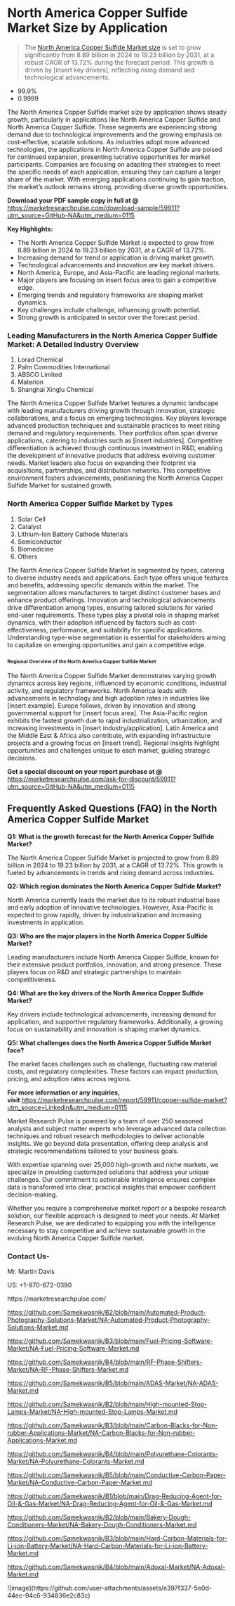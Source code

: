 <h1>North America Copper Sulfide Market&nbsp;Size by Application</h1><blockquote><p>The <a href="https://marketresearchpulse.com/download-sample/59911?utm_source=GitHub-NA&amp;utm_medium=0115">North America Copper Sulfide Market size</a> is set to grow significantly from 8.89 billion in 2024 to 19.23 billion by 2031, at a robust CAGR of 13.72% during the forecast period. This growth is driven by [insert key drivers], reflecting rising demand and technological advancements.</p></blockquote><ul><li>99.9%<li> 0.9999</li></ul><p>The North America Copper Sulfide market size by application shows steady growth, particularly in applications like North America Copper Sulfide and North America Copper Sulfide. These segments are experiencing strong demand due to technological improvements and the growing emphasis on cost-effective, scalable solutions. As industries adopt more advanced technologies, the applications in North America Copper Sulfide are poised for continued expansion, presenting lucrative opportunities for market participants. Companies are focusing on adapting their strategies to meet the specific needs of each application, ensuring they can capture a larger share of the market. With emerging applications continuing to gain traction, the market’s outlook remains strong, providing diverse growth opportunities.</p><p><strong>Download your PDF sample copy in full at @ </strong><a href="https://marketresearchpulse.com/download-sample/59911?utm_source=GitHub-NA&amp;utm_medium=0115">https://marketresearchpulse.com/download-sample/59911?utm_source=GitHub-NA&amp;utm_medium=0115</a></p><p><strong>Key Highlights: </strong></p><ul><li>The North America Copper Sulfide Market is expected to grow from 8.89 billion in 2024 to 19.23 billion by 2031, at a CAGR of 13.72%.</li><li>Increasing demand for trend or application is driving market growth.</li><li>Technological advancements and innovation are key market drivers.</li><li>North America, Europe, and Asia-Pacific are leading regional markets.</li><li>Major players are focusing on insert focus area to gain a competitive edge.</li><li>Emerging trends and regulatory frameworks are shaping market dynamics.</li><li>Key challenges include challenge, influencing growth potential.</li><li>Strong growth is anticipated in sector over the forecast period.</li></ul><h3>Leading Manufacturers in the North America Copper Sulfide Market: A Detailed Industry Overview</h3><ol><li>Lorad Chemical</li><li>Palm Commodities International</li><li>ABSCO Limited</li><li>Materion</li><li>Shanghai Xinglu Chemical</li></ol><div class="flex max-w-full flex-col flex-grow"><div class="min-h-8 text-message flex w-full flex-col items-end gap-2 whitespace-normal break-words [.text-message+&amp;]:mt-5" dir="auto" data-message-author-role="assistant" data-message-id="fd8432e4-4910-450d-b182-61b7bfb0a01f" data-message-model-slug="gpt-4o"><div class="flex w-full flex-col gap-1 empty:hidden first:pt-[3px]"><div class="markdown prose w-full break-words dark:prose-invert light"><p>The North America Copper Sulfide Market features a dynamic landscape with leading manufacturers driving growth through innovation, strategic collaborations, and a focus on emerging technologies. Key players leverage advanced production techniques and sustainable practices to meet rising demand and regulatory requirements. Their portfolios often span diverse applications, catering to industries such as [insert industries]. Competitive differentiation is achieved through continuous investment in R&amp;D, enabling the development of innovative products that address evolving customer needs. Market leaders also focus on expanding their footprint via acquisitions, partnerships, and distribution networks. This competitive environment fosters advancements, positioning the North America Copper Sulfide Market for sustained growth.</p></div></div></div></div><h3>North America Copper Sulfide Market by Types</h3><ol><li>Solar Cell<li> Catalyst<li> Lithium-Ion Battery Cathode Materials<li> Semiconductor<li> Biomedicine<li> Others</li></ol><div class="flex max-w-full flex-col flex-grow"><div class="min-h-8 text-message flex w-full flex-col items-end gap-2 whitespace-normal break-words [.text-message+&amp;]:mt-5" dir="auto" data-message-author-role="assistant" data-message-id="084470be-0bb7-4664-bddf-5156b4f41249" data-message-model-slug="gpt-4o-mini"><div class="flex w-full flex-col gap-1 empty:hidden first:pt-[3px]"><div class="markdown prose w-full break-words dark:prose-invert light"><p>The North America Copper Sulfide Market is segmented by types, catering to diverse industry needs and applications. Each type offers unique features and benefits, addressing specific demands within the market. The segmentation allows manufacturers to target distinct customer bases and enhance product offerings. Innovation and technological advancements drive differentiation among types, ensuring tailored solutions for varied end-user requirements. These types play a pivotal role in shaping market dynamics, with their adoption influenced by factors such as cost-effectiveness, performance, and suitability for specific applications. Understanding type-wise segmentation is essential for stakeholders aiming to capitalize on emerging opportunities and gain a competitive edge.</p></div></div></div></div><h3><span style="font-size: 11px;">Regional Overview of the North America Copper Sulfide Market</span></h3><div class="flex max-w-full flex-col flex-grow"><div class="min-h-8 text-message flex w-full flex-col items-end gap-2 whitespace-normal break-words [.text-message+&amp;]:mt-5" dir="auto" data-message-author-role="assistant" data-message-id="e9038762-ce64-4e30-91c9-9bd413514231" data-message-model-slug="gpt-4o-mini"><div class="flex w-full flex-col gap-1 empty:hidden first:pt-[3px]"><div class="markdown prose w-full break-words dark:prose-invert light"><p>The North America Copper Sulfide Market demonstrates varying growth dynamics across key regions, influenced by economic conditions, industrial activity, and regulatory frameworks. North America leads with advancements in technology and high adoption rates in industries like [insert example]. Europe follows, driven by innovation and strong governmental support for [insert focus area]. The Asia-Pacific region exhibits the fastest growth due to rapid industrialization, urbanization, and increasing investments in [insert industry/application]. Latin America and the Middle East &amp; Africa also contribute, with expanding infrastructure projects and a growing focus on [insert trend]. Regional insights highlight opportunities and challenges unique to each market, guiding strategic decisions.</p></div></div></div></div><p><strong>Get a special discount on your report purchase at @ </strong><a href="https://marketresearchpulse.com/ask-for-discount/59911?utm_source=GitHub-NA&amp;utm_medium=0115">https://marketresearchpulse.com/ask-for-discount/59911?utm_source=GitHub-NA&amp;utm_medium=0115</a></p><h2>Frequently Asked Questions (FAQ) in the North America Copper Sulfide Market</h2><p><strong>Q1: What is the growth forecast for the North America Copper Sulfide Market?</strong></p><p>The North America Copper Sulfide Market is projected to grow from 8.89 billion in 2024 to 19.23 billion by 2031, at a CAGR of 13.72%. This growth is fueled by advancements in trends and rising demand across industries.</p><p><strong>Q2: Which region dominates the North America Copper Sulfide Market?</strong></p><p>North America currently leads the market due to its robust industrial base and early adoption of innovative technologies. However, Asia-Pacific is expected to grow rapidly, driven by industrialization and increasing investments in application.</p><p><strong>Q3: Who are the major players in the North America Copper Sulfide Market?</strong></p><p>Leading manufacturers include North America Copper Sulfide, known for their extensive product portfolios, innovation, and strong presence. These players focus on R&amp;D and strategic partnerships to maintain competitiveness.</p><p><strong>Q4: What are the key drivers of the North America Copper Sulfide Market?</strong></p><p>Key drivers include technological advancements, increasing demand for application, and supportive regulatory frameworks. Additionally, a growing focus on sustainability and innovation is shaping market dynamics.</p><p><strong>Q5: What challenges does the North America Copper Sulfide Market face?</strong></p><p>The market faces challenges such as challenge, fluctuating raw material costs, and regulatory complexities. These factors can impact production, pricing, and adoption rates across regions.</p><p><strong>For more information or any inquiries, visit&nbsp;</strong><a href="https://marketresearchpulse.com/report/59911/copper-sulfide-market?utm_source=Linkedin&utm_medium=0115">https://marketresearchpulse.com/report/59911/copper-sulfide-market?utm_source=Linkedin&utm_medium=0115</a></p><p>Market Research Pulse is powered by a team of over 250 seasoned analysts and subject matter experts who leverage advanced data collection techniques and robust research methodologies to deliver actionable insights. We go beyond data presentation, offering deep analysis and strategic recommendations tailored to your business goals.</p><p>With expertise spanning over 25,000 high-growth and niche markets, we specialize in providing customized solutions that address your unique challenges. Our commitment to actionable intelligence ensures complex data is transformed into clear, practical insights that empower confident decision-making.</p><p>Whether you require a comprehensive market report or a bespoke research solution, our flexible approach is designed to meet your needs. At Market Research Pulse, we are dedicated to equipping you with the intelligence necessary to stay competitive and achieve sustainable growth in the evolving North America Copper Sulfide market.</p><h3><strong>Contact Us-</strong></h3><p>Mr. Martin Davis</p><p>US: +1-970-672-0390</p><p>https://marketresearchpulse.com/</p><p><a href="https://github.com/Samekwasnik/B2/blob/main/Automated-Product-Photography-Solutions-Market/NA-Automated-Product-Photography-Solutions-Market.md">https://github.com/Samekwasnik/B2/blob/main/Automated-Product-Photography-Solutions-Market/NA-Automated-Product-Photography-Solutions-Market.md</a></p><p><a href="https://github.com/Samekwasnik/B3/blob/main/Fuel-Pricing-Software-Market/NA-Fuel-Pricing-Software-Market.md">https://github.com/Samekwasnik/B3/blob/main/Fuel-Pricing-Software-Market/NA-Fuel-Pricing-Software-Market.md</a></p><p><a href="https://github.com/Samekwasnik/B4/blob/main/RF-Phase-Shifters-Market/NA-RF-Phase-Shifters-Market.md">https://github.com/Samekwasnik/B4/blob/main/RF-Phase-Shifters-Market/NA-RF-Phase-Shifters-Market.md</a></p><p><a href="https://github.com/Samekwasnik/B5/blob/main/ADAS-Market/NA-ADAS-Market.md">https://github.com/Samekwasnik/B5/blob/main/ADAS-Market/NA-ADAS-Market.md</a></p><p><a href="https://github.com/Samekwasnik/B2/blob/main/High-mounted-Stop-Lamps-Market/NA-High-mounted-Stop-Lamps-Market.md">https://github.com/Samekwasnik/B2/blob/main/High-mounted-Stop-Lamps-Market/NA-High-mounted-Stop-Lamps-Market.md</a></p><p><a href="https://github.com/Samekwasnik/B3/blob/main/Carbon-Blacks-for-Non-rubber-Applications-Market/NA-Carbon-Blacks-for-Non-rubber-Applications-Market.md">https://github.com/Samekwasnik/B3/blob/main/Carbon-Blacks-for-Non-rubber-Applications-Market/NA-Carbon-Blacks-for-Non-rubber-Applications-Market.md</a></p><p><a href="https://github.com/Samekwasnik/B4/blob/main/Polyurethane-Colorants-Market/NA-Polyurethane-Colorants-Market.md">https://github.com/Samekwasnik/B4/blob/main/Polyurethane-Colorants-Market/NA-Polyurethane-Colorants-Market.md</a></p><p><a href="https://github.com/Samekwasnik/B5/blob/main/Conductive-Carbon-Paper-Market/NA-Conductive-Carbon-Paper-Market.md">https://github.com/Samekwasnik/B5/blob/main/Conductive-Carbon-Paper-Market/NA-Conductive-Carbon-Paper-Market.md</a></p><p><a href="https://github.com/Samekwasnik/B1/blob/main/Drag-Reducing-Agent-for-Oil-&-Gas-Market/NA-Drag-Reducing-Agent-for-Oil-&-Gas-Market.md">https://github.com/Samekwasnik/B1/blob/main/Drag-Reducing-Agent-for-Oil-&-Gas-Market/NA-Drag-Reducing-Agent-for-Oil-&-Gas-Market.md</a></p><p><a href="https://github.com/Samekwasnik/B2/blob/main/Bakery-Dough-Conditioners-Market/NA-Bakery-Dough-Conditioners-Market.md">https://github.com/Samekwasnik/B2/blob/main/Bakery-Dough-Conditioners-Market/NA-Bakery-Dough-Conditioners-Market.md</a></p><p><a href="https://github.com/Samekwasnik/B3/blob/main/Hard-Carbon-Materials-for-Li-ion-Battery-Market/NA-Hard-Carbon-Materials-for-Li-ion-Battery-Market.md">https://github.com/Samekwasnik/B3/blob/main/Hard-Carbon-Materials-for-Li-ion-Battery-Market/NA-Hard-Carbon-Materials-for-Li-ion-Battery-Market.md</a></p><p><a href="https://github.com/Samekwasnik/B4/blob/main/Adoxal-Market/NA-Adoxal-Market.md">https://github.com/Samekwasnik/B4/blob/main/Adoxal-Market/NA-Adoxal-Market.md</a></p>
![image](https://github.com/user-attachments/assets/e397f337-5e0d-44ec-94c6-934836e2c83c)

